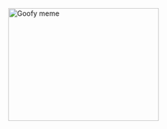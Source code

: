 <html>
<body>

<img src="https://github.com/tnakk/goofymeme.git/goofymeme/EBjQFBM.jpg" alt="Goofy meme" style="width:304px;height:228px;">

</body>
</html>
